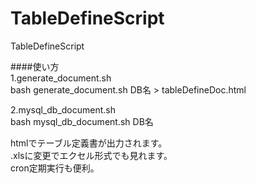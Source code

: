 TableDefineScript
=================

TableDefineScript  

####使い方  
1.generate_document.sh  
bash  generate_document.sh DB名 > tableDefineDoc.html  


2.mysql_db_document.sh  
bash mysql_db_document.sh DB名  

htmlでテーブル定義書が出力されます。  
.xlsに変更でエクセル形式でも見れます。  
cron定期実行も便利。  

